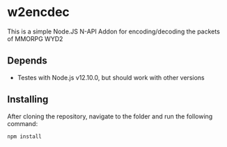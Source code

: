 # w2encdec

This is a simple Node.JS N-API Addon for encoding/decoding the packets of MMORPG WYD2

## Depends

* Testes with Node.js v12.10.0, but should work with other versions

## Installing

After cloning the repository, navigate to the folder and run the following command:

`npm install`
